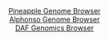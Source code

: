 <div id="Pineapple_Genome_Browser" align="center">
  <a href="https://igv.org/app/?sessionURL=blob:zZJfb9owFMW_i6VWmxQSOyFAIqEppdBSWtpSWKZWVWSCE0wdO7Ud_gTx3edVm_aySuVh0yQ_2FfXvucc__ZgTaSigoMQuDbybYSABdRSbB5wUTIyxgVRIMwwU8QCkmREEp4SEO5BhpXGs8m1ubnUulSh41BdNgrMc2Erz8YFrgXHG2WnonB6gjE8FxJrIZVzJvFaODRfNzZkjsvSNrM923cWWGMHs3IpuBJOSXiebMx7ya9SkhMuCpIUFdP0TUBi9BiNCzvDX6L4IUpTotSI7IaLbjQaRl.9_uzxotV7nN1exrNWfPpAc451JUl3E087MWpObqLObl698t3q6nVF6sk0Uife.Wl_W1JJVBe1Ucfzm52ma4KhfEG2_5Nns.iRvmeKXl9WozpAu.mgv4Vuu3fROisHA_f.Hd8HCzCRVoYDkC5lO0TQ8mDL8t1W48cWdSwIA5OOFBSET88W0BKnL6b9aQ_0rjS0AEVeqzdwLCDkgkgQNgII2ygIXL_ZbsIgQAdrDyrJ_l60g9kkaEM3ct1WklGmDcqLRPFS2Zhze51mdl4fmWU6HopRvJrUKSV343RQS4pfyuLEPROs_y5FZvjbBxqrH9H0T7j7iBBbz4.FrefGsDOq9Xjl3l1d1j7Llujbzfl2eP9n2Dxj9rhoMiELrE2_qZjjT97W2PwE16awporOKaN6F5sUxQaEyPUMtiAVTBgOgcznn6AFLeTDz7_x9A7Ph.8-">Pineapple Genome Browser</a>
</div>
<div id="Alphonso_Genome_Browser" align="center">
  <a href="https://igv.org/app/?sessionURL=blob:zZJda9swFIb_i6BjA8ffH7WhjKTNmqTt2jV1Q1OKkW3Z1mZLjiQ7TUL..87Kxm5WaC42Br6QD7L1vo.eHeqJkJQzFCFbtzzdspCGZMXXc9y0NfmMGyJRVOBaEg0JUhBBWEZQtEMFlgrHt5fwZaVUKyPDoKodNJiVXJeOjhu85QyvpZ7xxjjldY1TLrDiQhojgXtu0LIfrEmK21aHsx3dM3KssIHrtuJMcqMlrEzW8L_k1ygpCeMNSZquVvQlQAJ5IGOuF_jjcDEfZhmR8oJspvnJ8GI6vHfG8fLcP13G15NF7C_ezWnJsOoEOYnH8ZTK7f2MX4.uSnsu_Ye6cu9OWe8eOWfvxs8tFUSeWIF17HjuseMCGMpy8vw_dYaHHtg7PLJHocudyWVhi9XmbFLRYHG35JOZ_0pzD.01VPOsAxNQVokgskzNMX3Ns_3Bj6V1rJlmCHwEpyh6fNKQEjj7Btsfd0htWvAFSbLqXtTREBc5ESgahKYZWGFoe27gmmFo7bUd6kT99.B.im_DwLSHtu0nBa0VyJwnkrVSx4zpfVbo5fZAmmxSeBUQXU6YGajp7Pw.jTM592E06zav8dQQHP9yiVD2Lan.iXtvCaKr9FDhzkbndvDlJvi62t48tKN8DGyKAqer7gpW6z8i8qHwYXgKLhqsYD9M4PWndT0WFDMFg55KmtKaqs0CSPI1iizbAXlRxmsONiJRpu9NzdQsz_zwW1Jn_7T_Dg--">Alphonso Genome Browser</a>
</div>


<div id="DAF_Genomics_Browser" align="center">
  <a href="https://igv.org/app/?sessionURL=blob:tZHtatswFIbvRdD.sh1LduLYEIa3dWlIm4ymXkhLCWf2cWJqS44kx81C7n3CaylslDHoQBIS5.N9dZ4j2aNUheAkIsyhfYdSYhG1Fe0CqrrEGVSoSJRDqdAiEnOUyFMk0ZHkoDQkN1emcqt1raJeL4Pc3iAXVZEqR3kO1LYSjd6iSbWZAxX8EBxa5aSiMskaelDWW8GV6EGaolK226uRb9YtmOMltu5a4rpqSl10qmtjwhjLnByM24Jn.PQXI_9B2aziQ7xcxF39FA.TbBRPJ_E37yK5Gw8.3SXzy2UyWJ4vig0H3UgchWfsY5Jnk7mbrsZstrh8bPfLYHeb1Lez5Mz7fH7xVBcS1YgGdOj1_WHfIyeLlCJtDASSbiWNqG8FbGgx37efr15_YKYgRUGi.weLaAnpo0m_PxJ9qA0qonDXdNQsImSGkkR26LoBDUPW9wPfDUN6so6kkeU7s_yS3ISBy2LGBs53qIx.XpTdAI3Qn8H3AvlbZ7P_FdSuPXxlBtYUVjs.VvN4QJPrFb_aZwL9N0BZ5M2P5UJWoE3o1_MZC5RGr0KuX7l4p4fTTw--">DAF Genomics Browser</a>
</div>
